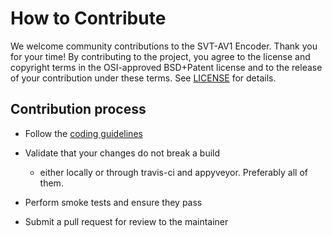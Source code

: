 # How to Contribute

We welcome community contributions to the SVT-AV1 Encoder. Thank you for your time! By contributing to the project, you agree to the license and copyright terms in the OSI-approved BSD+Patent license and to the release of your contribution under these terms. See [LICENSE](LICENSE.md) for details.

## Contribution process

- Follow the [coding guidelines](STYLE.md)

- Validate that your changes do not break a build
  - either locally or through travis-ci and appyveyor. Preferably all of them.

- Perform smoke tests and ensure they pass

- Submit a pull request for review to the maintainer
